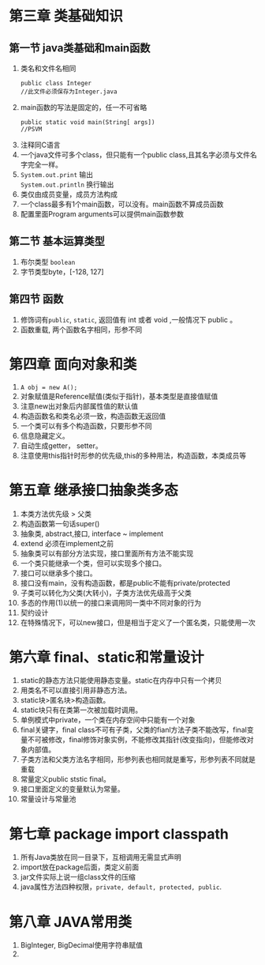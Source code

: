 # 第三章 类基础知识
## 第一节 java类基础和main函数
1. 类名和文件名相同  
    ```
    public class Integer
    //此文件必须保存为Integer.java
    ```
2. main函数的写法是固定的，任一不可省略
    ```
    public static void main(String[ args])
    //PSVM
    ```
3. 注释同C语言
4. 一个java文件可多个class，但只能有一个public class,且其名字必须与文件名字完全一样。
5. `System.out.print` 输出  
`System.out.println` 换行输出
6. 类仅由成员变量，成员方法构成
7. 一个class最多有1个main函数，可以没有。main函数不算成员函数
8. 配置里面Program arguments可以提供main函数参数

## 第二节 基本运算类型
1. 布尔类型 `boolean`
2. 字节类型byte，[-128, 127]

## 第四节 函数
1. 修饰词有`public`, `static`, 返回值有 int 或者 void ,一般情况下 public 。
2. 函数重载, 两个函数名字相同，形参不同

# 第四章 面向对象和类
1. `A obj = new A();`
2. 对象赋值是Reference赋值(类似于指针)，基本类型是直接值赋值
3. 注意new出对象后内部属性值的默认值
4. 构造函数名和类名必须一致，构造函数无返回值
5. 一个类可以有多个构造函数，只要形参不同
6. 信息隐藏定义。
7. 自动生成getter， setter。
8. 注意使用this指针时形参的优先级,this的多种用法，构造函数，本类成员等

# 第五章 继承接口抽象类多态
1. 本类方法优先级 > 父类
2. 构造函数第一句话super()
3. 抽象类, abstract,接口, interface ~ implement
4. extend 必须在implement之前
5. 抽象类可以有部分方法实现，接口里面所有方法不能实现
6. 一个类只能继承一个类，但可以实现多个接口。
7. 接口可以继承多个接口。
8. 接口没有main，没有构造函数，都是public不能有private/protected
9. 子类可以转化为父类(大转小)，子类方法优先级高于父类
10. 多态的作用(1)以统一的接口来调用同一类中不同对象的行为
11. 契约设计
12. 在特殊情况下，可以new接口，但是相当于定义了一个匿名类，只能使用一次

# 第六章 final、static和常量设计
1. static的静态方法只能使用静态变量。static在内存中只有一个拷贝
2. 用类名不可以直接引用非静态方法。
3. static块>匿名块>构造函数。
4. static块只有在类第一次被加载时调用。
5. 单例模式中private，一个类在内存空间中只能有一个对象
6. final关键字，final class不可有子类，父类的fianl方法子类不能改写，final变量不可被修改，final修饰对象实例，不能修改其指针(改变指向)，但能修改对象内部值。
7. 子类方法和父类方法名字相同，形参列表也相同就是重写，形参列表不同就是重载
8. 常量定义public ststic final。
9. 接口里面定义的变量默认为常量。
10. 常量设计与常量池

# 第七章 package import classpath
1. 所有Java类放在同一目录下，互相调用无需显式声明
2. import放在package后面，类定义前面
3. jar文件实际上说一组class文件的压缩
4. java属性方法四种权限，`private, default, protected, public`.

# 第八章 JAVA常用类
1. BigInteger, BigDecimal使用字符串赋值
2. 